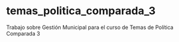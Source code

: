 # temas_politica_comparada_3
Trabajo sobre Gestión Municipal para el curso de Temas de Política Comparada 3
